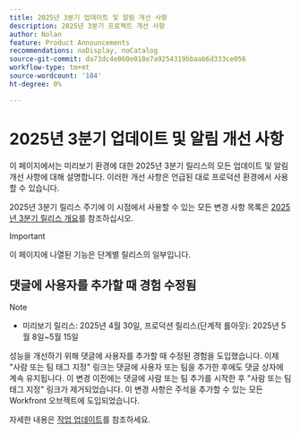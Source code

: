 ```yaml
---
title: 2025년 3분기 업데이트 및 알림 개선 사항
description: 2025년 3분기 프로젝트 개선 사항
author: Nolan
feature: Product Announcements
recommendations: noDisplay, noCatalog
source-git-commit: da73dc4e060e018e7a9254319bbaab6d333ce056
workflow-type: tm+mt
source-wordcount: '184'
ht-degree: 0%

---
```


# 2025년 3분기 업데이트 및 알림 개선 사항

이 페이지에서는 미리보기 환경에 대한 2025년 3분기 릴리스의 모든 업데이트 및 알림 개선 사항에 대해 설명합니다. 이러한 개선 사항은 언급된 대로 프로덕션 환경에서 사용할 수 있습니다.

2025년 3분기 릴리스 주기에 이 시점에서 사용할 수 있는 모든 변경 사항 목록은 [2025년 3분기 릴리스 개요](/help/quicksilver/product-announcements/product-releases/25-q3-release-activity/25-q3-release-overview.md)를 참조하십시오.

>[!IMPORTANT]
>
>이 페이지에 나열된 기능은 단계별 릴리스의 일부입니다.

## 댓글에 사용자를 추가할 때 경험 수정됨

>[!NOTE]
>
>* 미리보기 릴리스: 2025년 4월 30일, 프로덕션 릴리스(단계적 롤아웃): 2025년 5월 8일~5월 15일

성능을 개선하기 위해 댓글에 사용자를 추가할 때 수정된 경험을 도입했습니다. 이제 &quot;사람 또는 팀 태그 지정&quot; 링크는 댓글에 사용자 또는 팀을 추가한 후에도 댓글 상자에 계속 유지됩니다. 이 변경 이전에는 댓글에 사람 또는 팀 추가를 시작한 후 &quot;사람 또는 팀 태그 지정&quot; 링크가 제거되었습니다. 이 변경 사항은 주석을 추가할 수 있는 모든 Workfront 오브젝트에 도입되었습니다.

자세한 내용은 [작업 업데이트](/help/quicksilver/workfront-basics/updating-work-items-and-viewing-updates/update-work.md)를 참조하세요.


